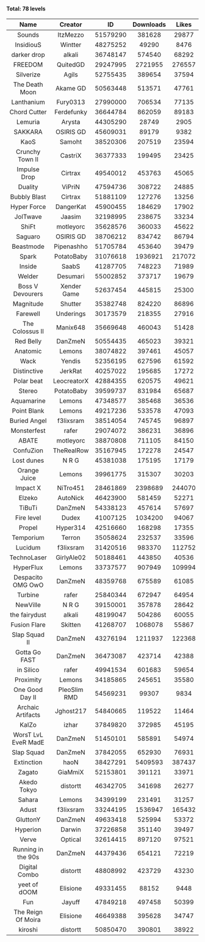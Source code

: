 #### Total: 78 levels

| Name | Creator | ID | Downloads | Likes |
|:---:|:---:|:---:|:---:|:---:|
| Sounds | ItzMezzo | 51579290 | 381628 | 29877
| InsidiouS | Wintter | 48275252 | 49290 | 8476
| darker drop | alkali | 36748147 | 574540 | 68292
| FREEDOM | QuitedGD | 29247995 | 2721955 | 276557
| Silverize | Agils | 52755435 | 389654 | 37594
| The Death Moon | Akame GD | 50563448 | 513571 | 47761
| Lanthanium | Fury0313 | 27990000 | 706534 | 77135
| Chord Cutter | Ferdefunky | 36644784 | 862059 | 89183
| Lemuria | Arysta | 44305290 | 28749 | 2905
| SAKKARA | OSIRIS GD | 45609031 | 89179 | 9382
| KaoS | Samoht | 38520306 | 207519 | 23594
| Crunchy Town II | CastriX | 36377333 | 199495 | 23425
| Impulse Drop  | Cirtrax | 49540012 | 453763 | 45065
| Duality | ViPriN | 47594736 | 308722 | 24885
| Bubbly Blast | Cirtrax | 51881109 | 127276 | 13256
| Hyper Force | DangerKat | 45900455 | 184629 | 17902
| JolTwave | Jaasim | 32198995 | 238675 | 33234
| ShiFt | motleyorc | 35628576 | 360033 | 45622
| Saguaro | OSIRIS GD | 38706212 | 834742 | 86794
| Beastmode | Pipenashho | 51705784 | 453640 | 39479
| Spark | PotatoBaby | 31076618 | 1936921 | 217072
| Inside | SaabS | 41287705 | 748223 | 71989
| Welder | Desumari | 55002852 | 373717 | 19679
| Boss V Devourers | Xender Game | 52637454 | 445815 | 25300
| Magnitude | Shutter | 35382748 | 824220 | 86896
| Farewell | Underings | 30173579 | 218355 | 27916
| The Colossus II | Manix648 | 35669648 | 460043 | 51428
| Red Belly | DanZmeN | 50554435 | 465023 | 39321
| Anatomic | Lemons | 38074822 | 397461 | 45057
| Wack | Yendis | 52356195 | 627596 | 61592
| Distinctive | JerkRat | 40257022 | 195685 | 17272
| Polar beat | LeocreatorX | 42884355 | 620575 | 49621
| Stereo | PotatoBaby | 39599737 | 831984 | 65687
| Aquamarine | Lemons | 47348577 | 385468 | 36536
| Point Blank | Lemons | 49217236 | 533578 | 47093
| Buried Angel | f3lixsram | 38514054 | 745745 | 96897
| Monsterfest | rafer | 29074072 | 386231 | 36896
| ABATE | motleyorc | 38870808 | 711105 | 84150
| ConfuZion | TheRealRow | 35167945 | 172278 | 24547
| Lost dunes | N R G | 45381038 | 175195 | 17179
| Orange Juice | Lemons | 39961775 | 315307 | 30203
| Impact X | NiTro451 | 28461869 | 2398689 | 244070
| Elzeko | AutoNick | 46423900 | 581459 | 52271
| TiBuTi | DanZmeN | 54338123 | 457614 | 57697
| Fire level | Dudex | 41007125 | 1034200 | 94067
| Propel | Hyper314 | 42516660 | 168298 | 17355
| Temporium | Terron | 35058624 | 232537 | 33596
| Lucidum | f3lixsram | 31420516 | 983370 | 112752
| TechnoLaser | GirlyAle02 | 50188461 | 443850 | 40536
| HyperFlux | Lemons | 33737577 | 907949 | 109994
| Despacito OMG OwO | DanZmeN | 48359768 | 675589 | 61085
| Turbine | rafer | 25840344 | 672947 | 64954
| NewVille | N R G | 39150001 | 357878 | 28642
| the fairydust | alkali | 48199047 | 504286 | 60055
| Fusion Flare | Skitten | 41268707 | 1068078 | 55867
| Slap Squad II | DanZmeN | 43276194 | 1211937 | 122368
| Gotta Go FAST | DanZmeN | 36473087 | 423714 | 42388
| in Silico | rafer | 49941534 | 601683 | 59654
| Proximity | Lemons | 34185865 | 245651 | 35580
| One Good Day II | PleoSlim RMD | 54569231 | 99307 | 9834
| Archaic Artifacts | Jghost217 | 54840665 | 119522 | 11464
| KaIZo | izhar | 37849820 | 372985 | 45195
| WorsT LvL EveR MadE | DanZmeN | 51450101 | 585891 | 54974
| Slap Squad | DanZmeN | 37842055 | 652930 | 76931
| Extinction | haoN | 38427291 | 5409593 | 387437
| Zagato | GiaMmiX | 52153801 | 391121 | 33971
| Akedo Tokyo | distortt | 46342705 | 341698 | 26277
| Sahara | Lemons | 34399199 | 231491 | 31257
| Adust | f3lixsram | 33244195 | 1536947 | 165432
| GluttonY | DanZmeN | 49633418 | 525994 | 53372
| Hyperion | Darwin | 37226858 | 351140 | 39497
| Verve | Optical | 32614415 | 897120 | 97521
| Running in the 90s | DanZmeN | 44379436 | 654121 | 72219
| Digital Combo | distortt | 48808992 | 423729 | 43230
| yeet of dOOM | Elisione | 49331455 | 88152 | 9448
| Fun | Jayuff | 47849218 | 497458 | 50399
| The Reign Of Moira | Elisione | 46649388 | 395628 | 34747
| kiroshi | distortt | 50850470 | 390801 | 38922
